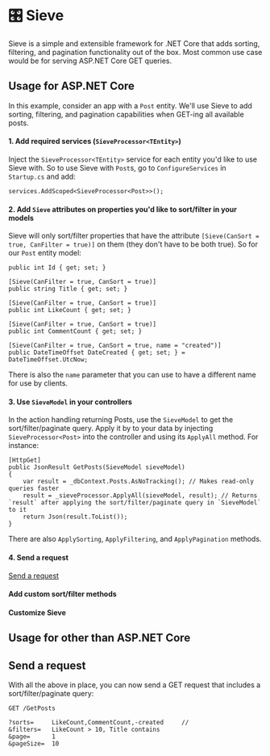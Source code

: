 # 🎛️ Sieve
Sieve is a simple and extensible framework for .NET Core that adds sorting, filtering, and pagination functionality out of the box. 
Most common use case would be for serving ASP.NET Core GET queries.

## Usage for ASP.NET Core

In this example, consider an app with a `Post` entity. 
We'll use Sieve to add sorting, filtering, and pagination capabilities when GET-ing all available posts.

#### 1. Add required services (`SieveProcessor<TEntity>`)

Inject the `SieveProcessor<TEntity>` service for each entity you'd like to use Sieve with.
So to use Sieve with `Post`s, go to `ConfigureServices` in `Startup.cs` and add:
```
services.AddScoped<SieveProcessor<Post>>();
```

#### 2. Add `Sieve` attributes on properties you'd like to sort/filter in your models

Sieve will only sort/filter properties that have the attribute `[Sieve(CanSort = true, CanFilter = true)]` on them (they don't have to be both true).
So for our `Post` entity model:
```
public int Id { get; set; }

[Sieve(CanFilter = true, CanSort = true)]
public string Title { get; set; }

[Sieve(CanFilter = true, CanSort = true)]
public int LikeCount { get; set; }

[Sieve(CanFilter = true, CanSort = true)]
public int CommentCount { get; set; }

[Sieve(CanFilter = true, CanSort = true, name = "created")]
public DateTimeOffset DateCreated { get; set; } = DateTimeOffset.UtcNow;

```
There is also the `name` parameter that you can use to have a different name for use by clients.

#### 3. Use `SieveModel` in your controllers

In the action handling returning Posts, use the `SieveModel` to get the sort/filter/paginate query. 
Apply it by to your data by injecting `SieveProcessor<Post>` into the controller and using its `ApplyAll` method.
For instance: 
```
[HttpGet]
public JsonResult GetPosts(SieveModel sieveModel) 
{
    var result = _dbContext.Posts.AsNoTracking(); // Makes read-only queries faster
    result = _sieveProcessor.ApplyAll(sieveModel, result); // Returns `result` after applying the sort/filter/paginate query in `SieveModel` to it
    return Json(result.ToList());
}
```
There are also `ApplySorting`, `ApplyFiltering`, and `ApplyPagination` methods.

#### 4. Send a request

[Send a request](#Send%20a%20request)

#### Add custom sort/filter methods

#### Customize Sieve

## Usage for other than ASP.NET Core


## Send a request

With all the above in place, you can now send a GET request that includes a sort/filter/paginate query:
```
GET /GetPosts

?sorts=     LikeCount,CommentCount,-created     // 
&filters=   LikeCount > 10, Title contains 
&page=      1
&pageSize=  10

```



